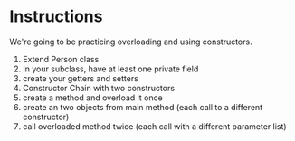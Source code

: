 # Instructions
We're going to be practicing overloading and using constructors.

1. Extend Person class
2. In your subclass, have at least one private field
3. create your getters and setters
3. Constructor Chain with two constructors
4. create a method and overload it once
5. create an two objects from main method (each call to a different constructor)
6. call overloaded method twice (each call with a different parameter list)

